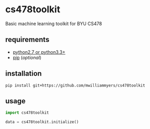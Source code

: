 # cs478toolkit

Basic machine learning toolkit for BYU CS478

## requirements

- [python2.7 or python3.3+](https://www.python.org/downloads/)
- [pip](https://pip.pypa.io/en/stable/installing/) (_optional_)

## installation 

```
pip install git+https://github.com/mwilliammyers/cs478toolkit
```

## usage

```python
import cs478toolkit

data = cs478toolkit.initialize()
```
